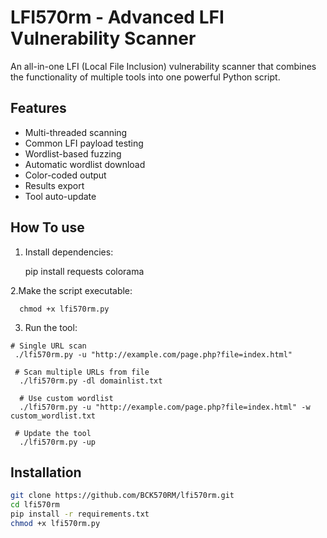# LFI570rm - Advanced LFI Vulnerability Scanner
                                                                                           
An all-in-one LFI (Local File Inclusion) vulnerability scanner that combines the functionality of multiple tools into one powerful Python script.

## Features

- Multi-threaded scanning
- Common LFI payload testing
- Wordlist-based fuzzing
- Automatic wordlist download
- Color-coded output
- Results export
- Tool auto-update

## How To use

  1. Install dependencies:
     
      pip install requests colorama
     
  2.Make the script executable:
  
      chmod +x lfi570rm.py
      
  3. Run the tool:

    # Single URL scan
     ./lfi570rm.py -u "http://example.com/page.php?file=index.html"

     # Scan multiple URLs from file
      ./lfi570rm.py -dl domainlist.txt

      # Use custom wordlist
      ./lfi570rm.py -u "http://example.com/page.php?file=index.html" -w custom_wordlist.txt

     # Update the tool
      ./lfi570rm.py -up

## Installation

```bash
git clone https://github.com/BCK570RM/lfi570rm.git
cd lfi570rm
pip install -r requirements.txt
chmod +x lfi570rm.py
